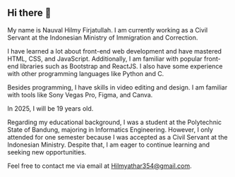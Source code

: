 ## Hi there 👋

My name is Nauval Hilmy Firjatullah. I am currently working as a Civil Servant at the Indonesian Ministry of Immigration and Correction.

I have learned a lot about front-end web development and have mastered HTML, CSS, and JavaScript. Additionally, I am familiar with popular front-end libraries such as Bootstrap and ReactJS. I also have some experience with other programming languages like Python and C.

Besides programming, I have skills in video editing and design. I am familiar with tools like Sony Vegas Pro, Figma, and Canva.

In 2025, I will be 19 years old.

Regarding my educational background, I was a student at the Polytechnic State of Bandung, majoring in Informatics Engineering. However, I only attended for one semester because I was accepted as a Civil Servant at the Indonesian Ministry. Despite that, I am eager to continue learning and seeking new opportunities.

Feel free to contact me via email at Hilmyathar354@gmail.com.


